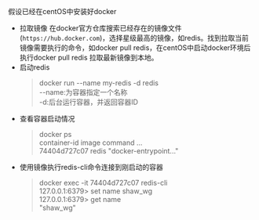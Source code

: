 
假设已经在centOS中安装好docker

- 拉取镜像
  在docker官方仓库搜索已经存在的镜像文件(`https://hub.docker.com`)，选择星级最高的镜像，如redis。找到拉取当前镜像需要执行的命令，如docker pull redis，在centOS中启动docker环境后执行docker pull redis 拉取最新镜像到本地。
- 启动redis  
  >docker run --name my-redis -d redis  
  >--name:为容器指定一个名称  
  >-d:后台运行容器，并返回容器ID  
- 查看容器启动情况  
  >docker ps  
  >container-id  image command  ...  
  >74404d727c07   redis "docker-entrypoint..."  
- 使用镜像执行redis-cli命令连接到刚启动的容器  
  >docker exec -it 74404d727c07 redis-cli  
  >127.0.0.1:6379> set name shaw_wg  
  >127.0.0.1:6379> get name  
  >"shaw_wg"  
  